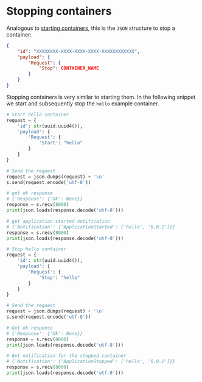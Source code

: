 # Stopping containers

Analogous to [starting containers](start_containers.md), this is the `JSON`
structure to stop a container:

```json
{
    "id": "XXXXXXXX-XXXX-XXXX-XXXX-XXXXXXXXXXXX",
    "payload": {
        "Request": {
            "Stop": CONTAINER_NAME
        }
    }
}
```

Stopping containers is very similar to starting them. In the following snippet
we start and subsequently stop the `hello` example container.

```python
# Start hello container
request = {
    'id': str(uuid.uuid4()),
    'payload': {
        'Request': {
            'Start': "hello"
        }
    }
}

# Send the request
request = json.dumps(request) + '\n'
s.send(request.encode('utf-8'))

# get ok response
# {'Response': {'Ok': None}}
response = s.recv(8000)
print(json.loads(response.decode('utf-8')))

# get application started notification
# {'Notification': {'ApplicationStarted': ['hello', '0.0.1']}}
response = s.recv(8000)
print(json.loads(response.decode('utf-8')))

# Stop hello container
request = {
    'id': str(uuid.uuid4()),
    'payload': {
        'Request': {
            'Stop': "hello"
        }
    }
}

# Send the request
request = json.dumps(request) + '\n'
s.send(request.encode('utf-8'))

# Get ok response
# {'Response': {'Ok': None}}
response = s.recv(8000)
print(json.loads(response.decode('utf-8')))

# Get notification for the stopped container
# {'Notification': {'ApplicationStopped': ['hello', '0.0.1']}}
response = s.recv(8000)
print(json.loads(response.decode('utf-8')))
```

